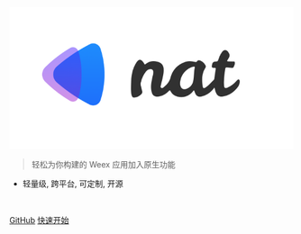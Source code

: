 ![nat](../_assets/images/nat_logo.png)

> <span class="cn">轻松为你构建的 Weex 应用加入原生功能</span>

- 轻量级, 跨平台, 可定制, 开源

<br>

[GitHub](https://github.com/natjs/nat)
[快速开始](#快速开始)

<!-- ![color](#fff) -->
